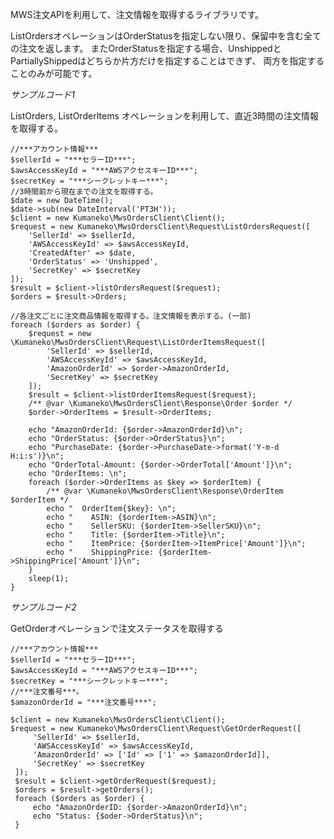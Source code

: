 MWS注文APIを利用して、注文情報を取得するライブラリです。

ListOrdersオペレーションはOrderStatusを指定しない限り、保留中を含む全ての注文を返します。
またOrderStatusを指定する場合、UnshippedとPartiallyShippedはどちらか片方だけを指定することはできず、
両方を指定することのみが可能です。

*サンプルコード1*

ListOrders, ListOrderItems オペレーションを利用して、直近3時間の注文情報を取得する。
    
    //***アカウント情報***
    $sellerId = "***セラーID***";
    $awsAccessKeyId = "***AWSアクセスキーID***";
    $secretKey = "***シークレットキー***";
    //3時間前から現在までの注文を取得する。
    $date = new DateTime();
    $date->sub(new DateInterval('PT3H'));
    $client = new Kumaneko\MwsOrdersClient\Client();
    $request = new Kumaneko\MwsOrdersClient\Request\ListOrdersRequest([
        'SellerId' => $sellerId,
        'AWSAccessKeyId' => $awsAccessKeyId,
        'CreatedAfter' => $date,
        'OrderStatus' => 'Unshipped',
        'SecretKey' => $secretKey
    ]);
    $result = $client->listOrdersRequest($request);
    $orders = $result->Orders;
    
    //各注文ごとに注文商品情報を取得する。注文情報を表示する。(一部)
    foreach ($orders as $order) {
        $request = new \Kumaneko\MwsOrdersClient\Request\ListOrderItemsRequest([
            'SellerId' => $sellerId,
            'AWSAccessKeyId' => $awsAccessKeyId,
            'AmazonOrderId' => $order->AmazonOrderId,
            'SecretKey' => $secretKey
        ]);
        $result = $client->listOrderItemsRequest($request);
        /** @var \Kumaneko\MwsOrdersClient\Response\Order $order */
        $order->OrderItems = $result->OrderItems;
    
        echo "AmazonOrderId: {$order->AmazonOrderId}\n";
        echo "OrderStatus: {$order->OrderStatus}\n";
        echo "PurchaseDate: {$order->PurchaseDate->format('Y-m-d H:i:s')}\n";
        echo "OrderTotal-Amount: {$order->OrderTotal['Amount']}\n";
        echo "OrderItems: \n";
        foreach ($order->OrderItems as $key => $orderItem) {
            /** @var \Kumaneko\MwsOrdersClient\Response\OrderItem $orderItem */
            echo "  OrderItem{$key}: \n";
            echo "    ASIN: {$orderItem->ASIN}\n";
            echo "    SellerSKU: {$orderItem->SellerSKU}\n";
            echo "    Title: {$orderItem->Title}\n";
            echo "    ItemPrice: {$orderItem->ItemPrice['Amount']}\n";
            echo "    ShippingPrice: {$orderItem->ShippingPrice['Amount']}\n";
        }
        sleep(1);
    }
    
*サンプルコード2*

GetOrderオペレーションで注文ステータスを取得する

    //***アカウント情報***
    $sellerId = "***セラーID***";
    $awsAccessKeyId = "***AWSアクセスキーID***";
    $secretKey = "***シークレットキー***";
    //***注文番号***。
    $amazonOrderId = "***注文番号***";
    
    $client = new Kumaneko\MwsOrdersClient\Client();
    $request = new Kumaneko\MwsOrdersClient\Request\GetOrderRequest([
         'SellerId' => $sellerId,
         'AWSAccessKeyId' => $awsAccessKeyId,
         'AmazonOrderId' => ['Id' => ['1' => $amazonOrderId]],
         'SecretKey' => $secretKey
     ]);
     $result = $client->getOrderRequest($request);
     $orders = $result->getOrders();
     foreach ($orders as $order) {
         echo "AmazonOrderID: {$order->AmazonOrderId}\n";
         echo "Status: {$oder->OrderStatus}\n";
     }
     